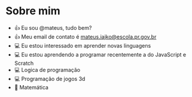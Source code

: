 # Sobre mim
- :+1: Eu sou @mateus, tudo bem?
- :+1: Meu email de contato é mateus.iajko@escola.pr.gov.br
- 💻 Eu estou interessado em aprender novas linguagens
- 💻 Eu estou aprendendo a programar recentemente a do JavaScript e Scratch
- 💻 Logica de programação 
- 💻 Programação de jogos 3d 
- 🔢 Matemática 
<!---
absolutocapudo/absolutocapudo is a ✨ special ✨ repository because its `README.md` (this file) appears on your GitHub profile.
You can click the Preview link to take a look at your changes.
--->
